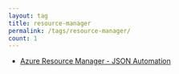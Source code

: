 ```yaml
---
layout: tag
title: resource-manager
permalink: /tags/resource-manager/
count: 1
---
```


- [Azure Resource Manager - JSON Automation](https://blog.justcloud.pl/azure-resource-manager-json-automation)
